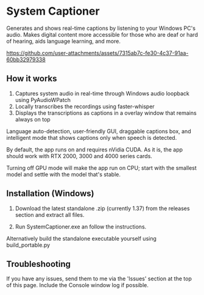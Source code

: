 # System Captioner

Generates and shows real-time captions by listening to your Windows PC's audio. Makes digital content more accessible for those who are deaf or hard of hearing, aids language learning, and more. 


https://github.com/user-attachments/assets/7315ab7c-fe30-4c37-91aa-60bb32979338


## How it works

1. Captures system audio in real-time through Windows audio loopback using PyAudioWPatch
3. Locally transcribes the recordings using faster-whisper
4. Displays the transcriptions as captions in a overlay window that remains always on top


Language auto-detection, user-friendly GUI, draggable captions box, and intelligent mode that shows captions only when speech is detected.

By default, the app runs on and requires nVidia CUDA. As it is, the app should work with RTX 2000, 3000 and 4000 series cards.   

Turning off GPU mode will make the app run on CPU; start with the smallest model and settle with the model that's stable. 

## Installation (Windows)

1. Download the latest standalone .zip (currently 1.37) from the releases section and extract all files. 
 
2. Run SystemCaptioner.exe an follow the instructions.

Alternatively build the standalone executable yourself using build_portable.py

## Troubleshooting 

If you have any issues, send them to me via the 'Issues' section at the top of this page. Include the Console window log if possible. 
